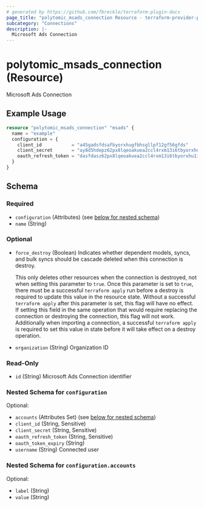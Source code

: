 ```yaml
---
# generated by https://github.com/fbreckle/terraform-plugin-docs
page_title: "polytomic_msads_connection Resource - terraform-provider-polytomic"
subcategory: "Connections"
description: |-
  Microsoft Ads Connection
---
```


# polytomic_msads_connection (Resource)

Microsoft Ads Connection

## Example Usage

```terraform
resource "polytomic_msads_connection" "msads" {
  name = "example"
  configuration = {
    client_id           = "a45gadsfdsafbyorxhugfbhsgllpf12gf56gfds"
    client_secret       = "ay8d5hdepz62px8lqeoakuea2ccl4rxm13i6tbyorxhu1i20kc8ruvksmzxq"
    oauth_refresh_token = "dasfdasz62px8lqeoakuea2ccl4rxm13i6tbyorxhu1i20kc8ruvksmzxq"
  }
}
```

<!-- schema generated by tfplugindocs -->
## Schema

### Required

- `configuration` (Attributes) (see [below for nested schema](#nestedatt--configuration))
- `name` (String)

### Optional

- `force_destroy` (Boolean) Indicates whether dependent models, syncs, and bulk syncs should be cascade
deleted when this connection is destroy.

  This only deletes other resources when the connection is destroyed, not when
setting this parameter to `true`. Once this parameter is set to `true`, there
must be a successful `terraform apply` run before a destroy is required to
update this value in the resource state. Without a successful `terraform apply`
after this parameter is set, this flag will have no effect. If setting this
field in the same operation that would require replacing the connection or
destroying the connection, this flag will not work. Additionally when importing
a connection, a successful `terraform apply` is required to set this value in
state before it will take effect on a destroy operation.
- `organization` (String) Organization ID

### Read-Only

- `id` (String) Microsoft Ads Connection identifier

<a id="nestedatt--configuration"></a>
### Nested Schema for `configuration`

Optional:

- `accounts` (Attributes Set) (see [below for nested schema](#nestedatt--configuration--accounts))
- `client_id` (String, Sensitive)
- `client_secret` (String, Sensitive)
- `oauth_refresh_token` (String, Sensitive)
- `oauth_token_expiry` (String)
- `username` (String) Connected user

<a id="nestedatt--configuration--accounts"></a>
### Nested Schema for `configuration.accounts`

Optional:

- `label` (String)
- `value` (String)


